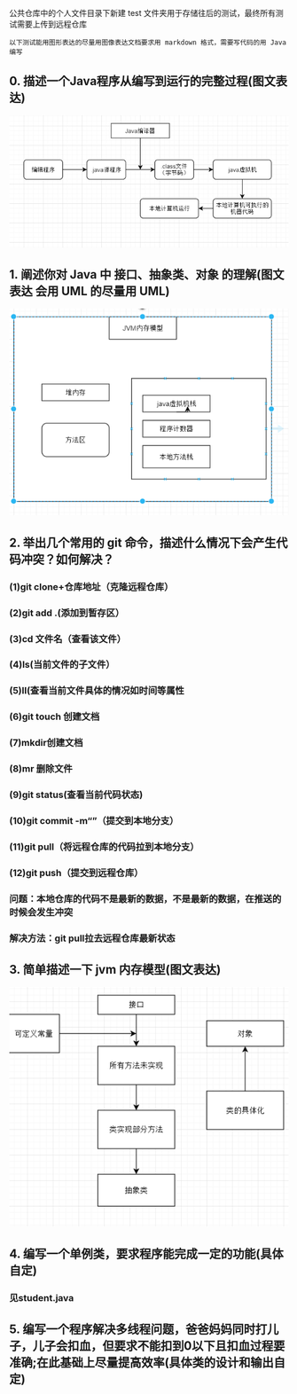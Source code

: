 公共仓库中的个人文件目录下新建 test 文件夹用于存储往后的测试，最终所有测试需要上传到远程仓库

	以下测试能用图形表达的尽量用图像表达文档要求用 markdown 格式，需要写代码的用 Java 编写

## 0. 描述一个Java程序从编写到运行的完整过程(图文表达)
  ![01](https://github.com/MichaelCS00/HQ_JavaTrain/blob/master/Hunkchen_image/01.PNG)
## 1. 阐述你对 Java 中 接口、抽象类、对象 的理解(图文表达 会用 UML 的尽量用 UML)
  ![02](https://github.com/MichaelCS00/HQ_JavaTrain/blob/master/Hunkchen_image/02.png)
## 2. 举出几个常用的 git 命令，描述什么情况下会产生代码冲突？如何解决？
### (1)git clone+仓库地址（克隆远程仓库）
### (2)git add .(添加到暂存区）
### (3)cd 文件名（查看该文件）
### (4)ls(当前文件的子文件）
### (5)ll(查看当前文件具体的情况如时间等属性
### (6)git touch 创建文档
### (7)mkdir创建文档
### (8)mr 删除文件
### (9)git status(查看当前代码状态)
### (10)git commit -m“”（提交到本地分支）
### (11)git pull（将远程仓库的代码拉到本地分支）
### (12)git push（提交到远程仓库）
### 问题：本地仓库的代码不是最新的数据，不是最新的数据，在推送的时候会发生冲突
### 解决方法：git pull拉去远程仓库最新状态
## 3. 简单描述一下 jvm 内存模型(图文表达)
  ![03](https://github.com/MichaelCS00/HQ_JavaTrain/blob/master/Hunkchen_image/03.png)
## 4. 编写一个单例类，要求程序能完成一定的功能(具体自定)
### 见student.java
## 5. 编写一个程序解决多线程问题，爸爸妈妈同时打儿子，儿子会扣血，但要求不能扣到0以下且扣血过程要准确;在此基础上尽量提高效率(具体类的设计和输出自定)

